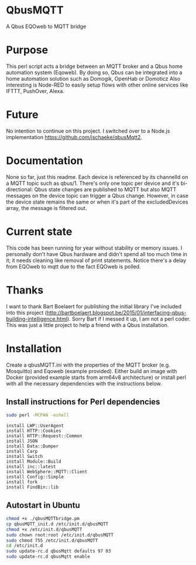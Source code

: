# QbusMQTT
A Qbus EQOweb to MQTT bridge

# Purpose
This perl script acts a bridge between an MQTT broker and a Qbus home automation system (Eqoweb).
By doing so, Qbus can be integrated into a home automation solution such as Domogik, OpenHab or Domoticz
Also interesting is Node-RED to easily setup flows with other online services like IFTTT, PushOver, Alexa.

# Future
No intention to continue on this project. I switched over to a Node.js implementation https://github.com/jschaeke/qbusMqtt2. 

# Documentation
None so far, just this readme.
Each device is referenced by its channelId on a MQTT topic such as qbus/1. There's only one topic per device and it's
bi-directional: Qbus state changes are published to MQTT but also MQTT messages on the device topic can
trigger a Qbus change. However, in case the device state remains the same or when it's part of the excludedDevices array,
the message is filtered out.

# Current state
This code has been running for year without stability or memory issues. I personally don't have Qbus hardware and didn't spend all too much time in it; it needs cleaning like removal of print statements.
Notice there's a delay from EQOweb to mqtt due to the fact EQOweb is polled.

# Thanks
I want to thank Bart Boelaert for publishing the initial library I've included into this project (http://bartboelaert.blogspot.be/2015/01/interfacing-qbus-building-intelligence.html).
Sorry Bart if I messed it up, I am not a perl coder. This was just a little project to help a friend with a Qbus installation.

# Installation
Create a qbusMQTT.ini with the properties of the MQTT broker (e.g. Mosquitto) and Eqoweb (example provided).
Either build an image with Docker (provided example starts from arm64v8 architecture) or install perl with all the necessary dependencies with the instructions below.

## Install instructions for Perl dependencies
```bash
sudo perl -MCPAN -eshell
```
```perl5
install LWP::UserAgent
install HTTP::Cookies
install HTTP::Request::Common
install JSON
install Data::Dumper
install Carp
install Switch
install Module::Build
install inc::latest
install WebSphere::MQTT::Client
install Config::Simple
install fork
install FindBin::lib
```

## Autostart in Ubuntu
```bash
chmod +x ./qbusMQTTbridge.pm
cp qbusMQTT_init.d /etc/init.d/qbusMQTT
chmod +x /etc/init.d/qbusMQTT
sudo chown root:root /etc/init.d/qbusMQTT
sudo chmod 755 /etc/init.d/qbusMQTT
cd /etc/init.d
sudo update-rc.d qbusMqtt defaults 97 03
sudo update-rc.d qbusMqtt enable
```
